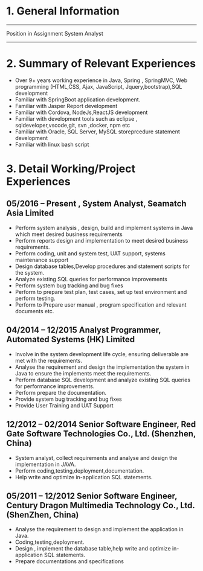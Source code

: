 # 1. General Information

---

Position in Assignment
System Analyst

---

# 2. Summary of Relevant Experiences

- Over 9+ years working experience in Java, Spring , SpringMVC, Web programming (HTML,CSS, Ajax, JavaScript, Jquery,bootstrap),SQL development
- Familiar with SpringBoot application development.
- Familiar with Jasper Report development
- Familiar with Cordova, NodeJs,ReactJS development
- Familiar with development tools such as eclipse , sqldeveloper,vscode,git, svn ,docker, npm etc
- Familiar with Oracle, SQL Server, MySQL storeprcedure statement development
- Familiar with linux bash script

# 3. Detail Working/Project Experiences

## 05/2016 – Present , System Analyst, Seamatch Asia Limited

- Perform system analysis , design, build and implement systems in Java which meet desired business requirements
- Perform reports design and implementation to meet desired business requirements.
- Perform coding, unit and system test, UAT support, systems maintenance support
- Design database tables,Develop procedures and statement scripts for the system.
- Analyze existing SQL queries for performance improvements
- Perform system bug tracking and bug fixes
- Perform to prepare test plan, test cases, set up test environment and perform testing.
- Perform to Prepare user manual , program specification and relevant documents etc.

## 04/2014 – 12/2015 Analyst Programmer, Automated Systems (HK) Limited

- Involve in the system development life cycle, ensuring deliverable are met with the requirements.
- Analyse the requirement and design the implementation the system in Java to ensure the implements meet the requirements.
- Perform database SQL development and analyze existing SQL queries for performance improvements.
- Perform prepare the documentation.
- Provide system bug tracking and bug fixes
- Provide User Training and UAT Support

## 12/2012 – 02/2014 Senior Software Engineer, Red Gate Software Technologies Co., Ltd. (Shenzhen, China)

- System analyst, collect requirements and analyse and design the implementation in JAVA.
- Perform coding,testing,deployment,documentation.
- Help write and optimize in-application SQL statements.

## 05/2011 – 12/2012 Senior Software Engineer, Century Dragon Multimedia Technology Co., Ltd. (ShenZhen, China)

- Analyse the requirement to design and implement the application in Java.
- Coding,testing,deployment.
- Design , implement the database table,help write and optimize in-application SQL statements.
- Prepare documentations and specifications
